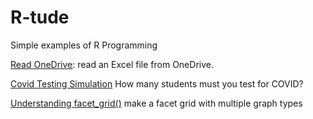 # R-tude
Simple examples of R Programming 


[Read OneDrive](./readOneDrive.md):  read an Excel file from OneDrive.

[Covid Testing Simulation](./covid_testing_simulation.md) How many students must you test for COVID?

[Understanding facet_grid()](./play_facet_grid.md) make a facet grid with multiple graph types

